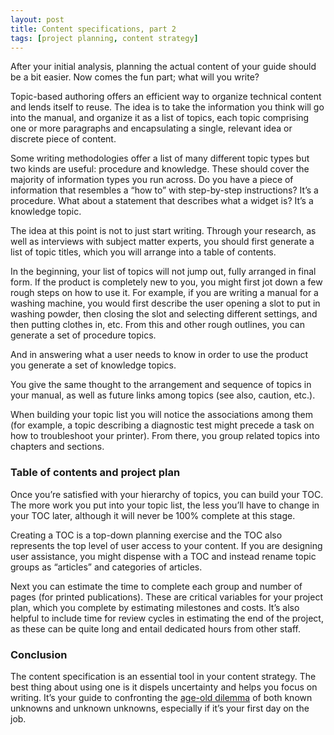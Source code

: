 ```yaml
---
layout: post
title: Content specifications, part 2
tags: [project planning, content strategy]
---
```


After your initial analysis, planning the actual content of your guide should be a bit easier. Now comes the fun part; what will you write?

Topic-based authoring offers an efficient way to organize technical content and lends itself to reuse. The idea is to take the information you think will go into the manual, and organize it as a list of topics, each topic comprising one or more paragraphs and encapsulating a single, relevant idea or discrete piece of content.

Some writing methodologies offer a list of many different topic types but two kinds are useful: procedure and knowledge. These should cover the majority of information types you run across. Do you have a piece of information that resembles a “how to” with step-by-step instructions? It’s a procedure. What about a statement that describes what a widget is? It’s a knowledge topic.

The idea at this point is not to just start writing. Through your research, as well as interviews with subject matter experts, you should first generate a list of topic titles, which you will arrange into a table of contents.

In the beginning, your list of topics will not jump out, fully arranged in final form. If the product is completely new to you, you might first jot down a few rough steps on how to use it. For example, if you are writing a manual for a washing machine, you would first describe the user opening a slot to put in washing powder, then closing the slot and selecting different settings, and then putting clothes in, etc. From this and other rough outlines, you can generate a set of procedure topics.

And in answering what a user needs to know in order to use the product you generate a set of knowledge topics.

You give the same thought to the arrangement and sequence of topics in your manual, as well as future links among topics (see also, caution, etc.).

When building your topic list you will notice the associations among them (for example, a topic describing a diagnostic test might precede a task on how to troubleshoot your printer). From there, you group related topics into chapters and sections.

### Table of contents and project plan

Once you’re satisfied with your hierarchy of topics, you can build your TOC. The more work you put into your topic list, the less you’ll have to change in your TOC later, although it will never be 100% complete at this stage.

Creating a TOC is a top-down planning exercise and the TOC also represents the top level of user access to your content. If you are designing user assistance, you might dispense with a TOC and instead rename topic groups as “articles” and categories of articles.

Next you can estimate the time to complete each group and number of pages (for printed publications). These are critical variables for your project plan, which you complete by estimating milestones and costs. It’s also helpful to include time for review cycles in estimating the end of the project, as these can be quite long and entail dedicated hours from other staff.

### Conclusion

The content specification is an essential tool in your content strategy. The best thing about using one is it dispels uncertainty and helps you focus on writing. It’s your guide to confronting the [age-old dilemma](https://en.wikipedia.org/wiki/There_are_known_knowns.html) of both  known unknowns and unknown unknowns, especially if it’s your first day on the job.
